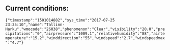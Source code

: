 ## Current conditions: 
 ``` {"timestamp":"1501014882","sys_time":"2017-07-25 23:35:10","name":"Tallinn-Harku","wmocode":"26038","phenomenon":"Clear","visibility":"20.0","precipitations":"0","airpressure":"1009.1","relativehumidity":"88","airtemperature":"15.2","winddirection":"55","windspeed":"2.7","windspeedmax":"4.7"} ```
